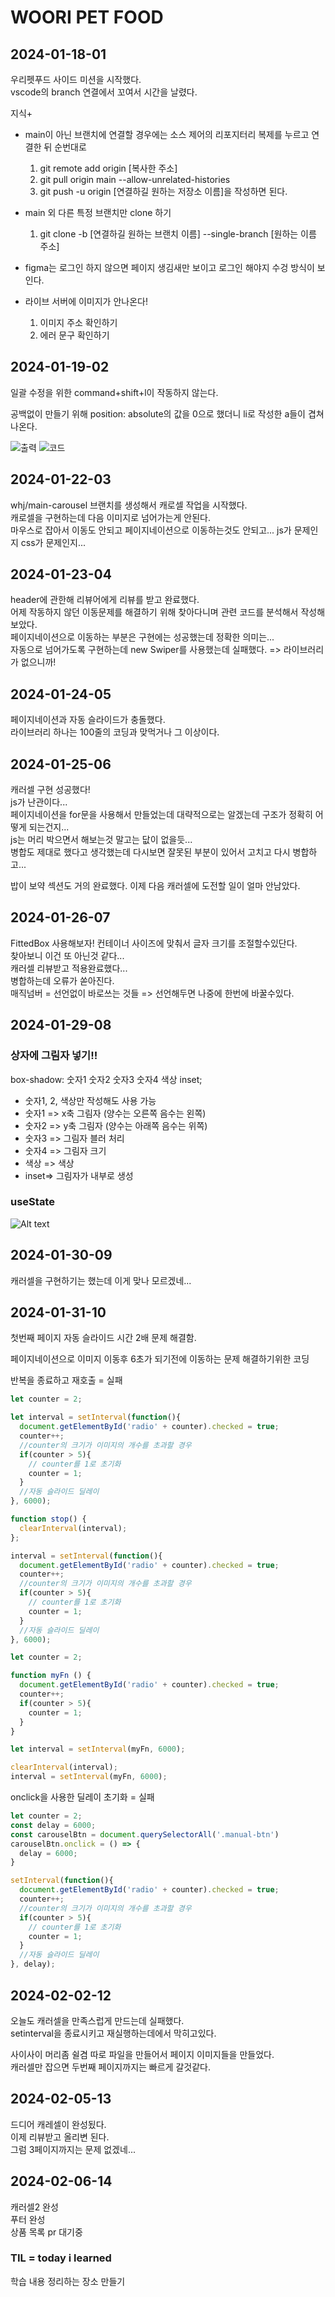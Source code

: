 # WOORI PET FOOD

## 2024-01-18-01

우리펫푸드 사이드 미션을 시작했다.  
vscode의 branch 연결에서 꼬여서 시간을 날렸다.  

지식+

- main이 아닌 브랜치에 연결할 경우에는 소스 제어의 리포지터리 복제를 누르고 연결한 뒤 순번대로  
  1. git remote add origin [복사한 주소]
  2. git pull origin main --allow-unrelated-histories
  3. git push -u origin [연결하길 원하는 저장소 이름]을 작성하면 된다.

- main 외 다른 특정 브랜치만 clone 하기
  1. git clone -b [연결하길 원하는 브랜치 이름] --single-branch [원하는 이름 주소]

- figma는 로그인 하지 않으면 페이지 생김새만 보이고 로그인 해야지 수겅 방식이 보인다.

- 라이브 서버에 이미지가 안나온다!  
  1. 이미지 주소 확인하기
  2. 에러 문구 확인하기


## 2024-01-19-02

일괄 수정을 위한 command+shift+l이 작동하지 않는다.

공백없이 만들기 위해 position: absolute의 값을 0으로 했더니 li로 작성한 a들이 겹쳐 나온다.  

![출력](./?png/day02.png)
![코드](./?png/day02-1.png)

## 2024-01-22-03

whj/main-carousel 브랜치를 생성해서 캐로셀 작업을 시작했다.  
캐로셀을 구현하는데 다음 이미지로 넘어가는게 안된다.  
마우스로 잡아서 이동도 안되고 페이지네이션으로 이동하는것도 안되고... js가 문제인지 css가 문제인지...

## 2024-01-23-04

header에 관한해 리뷰어에게 리뷰를 받고 완료했다.  
어제 작동하지 않던 이동문제를 해결하기 위해 찾아다니며 관련 코드를 분석해서 작성해보았다.  
페이지네이션으로 이동하는 부분은 구현에는 성공했는데 정확한 의미는...  
자동으로 넘어가도록 구현하는데 new Swiper를 사용했는데 실패했다. => 라이브러리가 없으니까!  

## 2024-01-24-05

페이지네이션과 자동 슬라이드가 충돌했다.  
라이브러리 하나는 100줄의 코딩과 맞먹거나 그 이상이다.  

## 2024-01-25-06

캐러셀 구현 성공했다!  
js가 난관이다...  
페이지네이션을 for문을 사용해서 만들었는데 대략적으로는 알겠는데 구조가 정확히 어떻게 되는건지...  
js는 머리 박으면서 해보는것 말고는 닶이 없을듯...  
병합도 제대로 했다고 생각했는데 다시보면 잘못된 부분이 있어서 고치고 다시 병합하고...   

밥이 보약 섹션도 거의 완료했다. 이제 다음 캐러셀에 도전할 일이 얼마 안남았다.

## 2024-01-26-07

FittedBox 사용해보자! 컨테이너 사이즈에 맞춰서 글자 크기를 조절할수있단다.  
찾아보니 이건 또 아닌것 같다...  
캐러셀 리뷰받고 적용완료했다...  
병합하는데 오류가 쏟아진다.   
매직넘버 = 선언없이 바로쓰는 것들 => 선언해두면 나중에 한번에 바꿀수있다.

## 2024-01-29-08

### 상자에 그림자 넣기!!

box-shadow: 숫자1 숫자2 숫자3 숫자4 색상 inset;  
- 숫자1, 2, 색상만 작성해도 사용 가능
- 숫자1 => x축 그림자 (양수는 오른쪽 음수는 왼쪽)
- 숫자2 => y축 그림자 (양수는 아래쪽 음수는 위쪽)
- 숫자3 => 그림자 블러 처리
- 숫자4 => 그림자 크기
- 색상  => 색상
- inset=> 그림자가 내부로 생성 

### useState

![Alt text](./readme-in-img/image.png)

## 2024-01-30-09

캐러셀을 구현하기는 했는데 이게 맞나 모르겠네... 

## 2024-01-31-10

첫번째 페이지 자동 슬라이드 시간 2배 문제 해결함.  

페이지네이션으로 이미지 이동후 6초가 되기전에 이동하는 문제 해결하기위한 코딩

반복을 종료하고 재호출 = 실패
  
```js
let counter = 2;

let interval = setInterval(function(){
  document.getElementById('radio' + counter).checked = true;
  counter++;
  //counter의 크기가 이미지의 개수를 초과할 경우
  if(counter > 5){
    // counter를 1로 초기화
    counter = 1;
  }
  //자동 슬라이드 딜레이
}, 6000);

function stop() {
  clearInterval(interval);
};

interval = setInterval(function(){
  document.getElementById('radio' + counter).checked = true;
  counter++;
  //counter의 크기가 이미지의 개수를 초과할 경우
  if(counter > 5){
    // counter를 1로 초기화
    counter = 1;
  }
  //자동 슬라이드 딜레이
}, 6000);
```
```js
let counter = 2;

function myFn () {
  document.getElementById('radio' + counter).checked = true;
  counter++;
  if(counter > 5){
    counter = 1;
  }
}

let interval = setInterval(myFn, 6000);

clearInterval(interval);
interval = setInterval(myFn, 6000);
```

onclick을 사용한 딜레이 초기화 = 실패

```js
let counter = 2;
const delay = 6000;
const carouselBtn = document.querySelectorAll('.manual-btn')
carouselBtn.onclick = () => {
  delay = 6000;
}

setInterval(function(){
  document.getElementById('radio' + counter).checked = true;
  counter++;
  //counter의 크기가 이미지의 개수를 초과할 경우
  if(counter > 5){
    // counter를 1로 초기화
    counter = 1;
  }
  //자동 슬라이드 딜레이
}, delay);
```

## 2024-02-02-12

오늘도 캐러셀을 만족스럽게 만드는데 실패했다.  
setinterval을 종료시키고 재실행하는데에서 막히고있다.  

사이사이 머리좀 쉴겸 따로 파일을 만들어서 페이지 이미지들을 만들었다.  
캐러셀만 잡으면 두번째 페이지까지는 빠르게 갈것같다.  

## 2024-02-05-13

드디어 캐레셀이 완성됬다.   
이제 리뷰받고 올리변 된다.  
그럼 3페이지까지는 문제 없겠네...  

## 2024-02-06-14

캐러셀2 완성  
푸터 완성  
상품 목록 pr 대기중

### TIL = today i learned

학습 내용 정리하는 장소 만들기